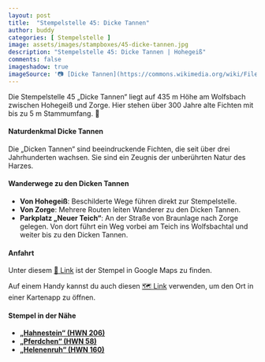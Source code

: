 ```yaml
---
layout: post
title:  "Stempelstelle 45: Dicke Tannen"
author: buddy
categories: [ Stempelstelle ]
image: assets/images/stampboxes/45-dicke-tannen.jpg
description: "Stempelstelle 45: Dicke Tannen | Hohegeiß"
comments: false
imageshadow: true
imageSource: '📷 [Dicke Tannen](https://commons.wikimedia.org/wiki/File:Dicke_Tannen.JPG) von <a href="//commons.wikimedia.org/wiki/User:B.Thomas95" title="User:B.Thomas95">Thomas Binder</a> unter Lizenz [CC BY-SA 4.0](https://creativecommons.org/licenses/by-sa/4.0)'
---
```


Die Stempelstelle 45 „Dicke Tannen“ liegt auf 435 m Höhe am Wolfsbach zwischen Hohegeiß und Zorge. Hier stehen über 300 Jahre alte Fichten mit bis zu 5 m Stammumfang. 🌲

#### Naturdenkmal Dicke Tannen

Die „Dicken Tannen“ sind beeindruckende Fichten, die seit über drei Jahrhunderten wachsen. Sie sind ein Zeugnis der unberührten Natur des Harzes.

#### Wanderwege zu den Dicken Tannen

- **Von Hohegeiß**: Beschilderte Wege führen direkt zur Stempelstelle.
- **Von Zorge**: Mehrere Routen leiten Wanderer zu den Dicken Tannen.
- **Parkplatz „Neuer Teich“**: An der Straße von Braunlage nach Zorge gelegen. Von dort führt ein Weg vorbei am Teich ins Wolfsbachtal und weiter bis zu den Dicken Tannen.

#### Anfahrt

Unter diesem [📍 Link](https://www.google.com/maps/dir/?api=1&origin=&destination=51.65725%2C%2010.64807) ist der Stempel in Google Maps zu finden.

<div class="android-only">
  Auf einem Handy kannst du auch diesen 
  <a href="geo:51.65725,10.64807">🗺️ Link</a> 
  verwenden, um den Ort in einer Kartenapp zu öffnen.
  <p></p>
</div>

#### Stempel in der Nähe

- [**„Hahnestein“ (HWN 206)**](/stempelstelle-206-hahnestein)
- [**„Pferdchen“ (HWN 58)**](/stempelstelle-58-pferdchen)
- [**„Helenenruh“ (HWN 160)**](/stempelstelle-160-helenenruh-zorge)

